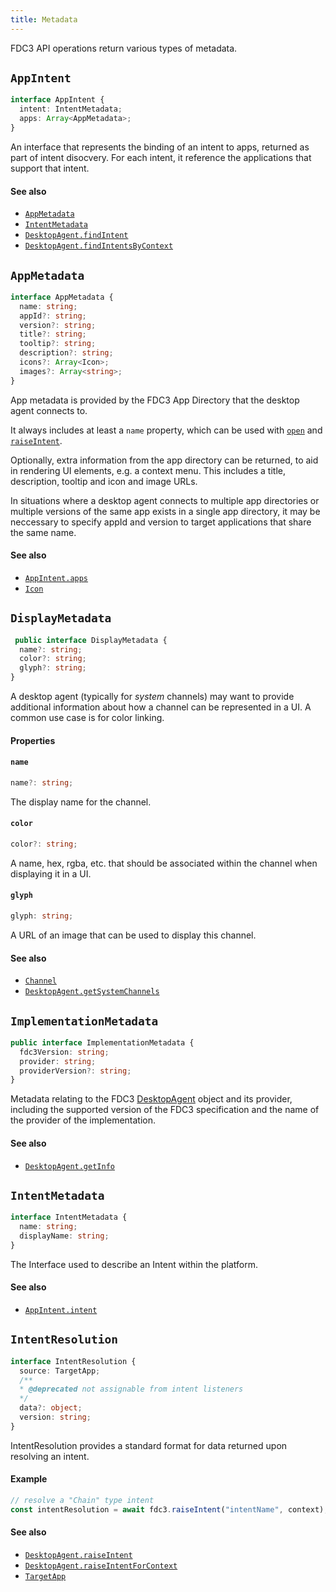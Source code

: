 ```yaml
---
title: Metadata
---
```


FDC3 API operations return various types of metadata.

## `AppIntent`

```ts
interface AppIntent {
  intent: IntentMetadata;
  apps: Array<AppMetadata>;
}
```
An interface that represents the binding of an intent to apps, returned as part of intent disocvery.
For each intent, it reference the applications that support that intent.

#### See also
* [`AppMetadata`](AppMetadata)
* [`IntentMetadata`](IntentMetadata)
* [`DesktopAgent.findIntent`](DesktopAgent#findintent)
* [`DesktopAgent.findIntentsByContext`](DesktopAgent#findintentsbycontext)

## `AppMetadata`

```ts
interface AppMetadata {
  name: string;
  appId?: string;
  version?: string;
  title?: string;
  tooltip?: string;
  description?: string;
  icons?: Array<Icon>;
  images?: Array<string>;
}
```

App metadata is provided by the FDC3 App Directory that the desktop agent connects to.

It always includes at least a `name` property, which can be used with [`open`](DesktopAgent#open) and [`raiseIntent`](DesktopAgent#raiseIntent).

Optionally, extra information from the app directory can be returned, to aid in rendering UI elements, e.g. a context menu.
This includes a title, description, tooltip and icon and image URLs.

In situations where a desktop agent connects to multiple app directories or multiple versions of the same app exists in a single app directory, it may be neccessary to specify appId and version to target applications that share the same name.

#### See also
* [`AppIntent.apps`](AppIntent)
* [`Icon`](Icon)

## `DisplayMetadata`

```ts
 public interface DisplayMetadata {
  name?: string;
  color?: string;
  glyph?: string;
}
```

A desktop agent (typically for _system_ channels) may want to provide additional information about how a channel can be represented in a UI. A common use case is for color linking.

#### Properties

#### `name`

```ts
name?: string;
```

The display name for the channel.

#### `color`

```ts
color?: string;
```

A name, hex, rgba, etc. that should be associated within the channel when displaying it in a UI.

#### `glyph`

```ts
glyph: string;
```

A URL of an image that can be used to display this channel.

#### See also

* [`Channel`](Channel)
* [`DesktopAgent.getSystemChannels`](DesktopAgent#getsystemchannels)

## `ImplementationMetadata`

```typescript
public interface ImplementationMetadata {
  fdc3Version: string;
  provider: string;
  providerVersion?: string;
}
```

Metadata relating to the FDC3 [DesktopAgent](DesktopAgent) object and its provider, including the supported version of the FDC3 specification and the name of the provider of the implementation.

#### See also
* [`DesktopAgent.getInfo`](DesktopAgent#getInfo)

## `IntentMetadata`

```ts
interface IntentMetadata {
  name: string;
  displayName: string;
}
```

The Interface used to describe an Intent within the platform.


#### See also
* [`AppIntent.intent`](AppIntent)

## `IntentResolution`

```ts
interface IntentResolution {
  source: TargetApp;
  /**
  * @deprecated not assignable from intent listeners
  */
  data?: object;
  version: string;
}
```

IntentResolution provides a standard format for data returned upon resolving an intent.

#### Example
```js
// resolve a "Chain" type intent
const intentResolution = await fdc3.raiseIntent("intentName", context);
```

#### See also
* [`DesktopAgent.raiseIntent`](DesktopAgent#raiseintent)
* [`DesktopAgent.raiseIntentForContext`](DesktopAgent#raiseintentforcontext)
* [`TargetApp`](TargetApp)
